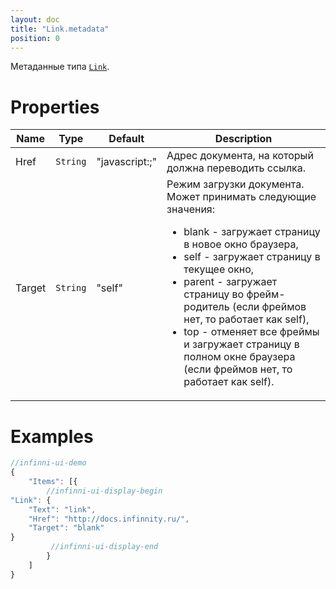 ```yaml
---
layout: doc
title: "Link.metadata"
position: 0
---
```


Метаданные типа [`Link`](../).

# Properties

|Name|Type|Default|Description|
|----|----|-------|-----------|
|Href|`String`|"javascript:;"|Адрес документа, на который должна переводить ссылка.|
|Target|`String`|"self"|Режим загрузки документа.<br> Может принимать следующие значения: <ul> <li>blank - загружает страницу в новое окно браузера,</li> <li>self - загружает страницу в текущее окно,</li> <li>parent - загружает страницу во фрейм-родитель (если фреймов нет, то работает как self),</li> <li>top - отменяет все фреймы и загружает страницу в полном окне браузера (если фреймов нет, то работает как self).</li> </ul>|

# Examples

```js
//infinni-ui-demo
{
    "Items": [{
        //infinni-ui-display-begin
"Link": {
	"Text": "link",
	"Href": "http://docs.infinnity.ru/",
    "Target": "blank"
} 
         //infinni-ui-display-end
        }
    ]
}

```